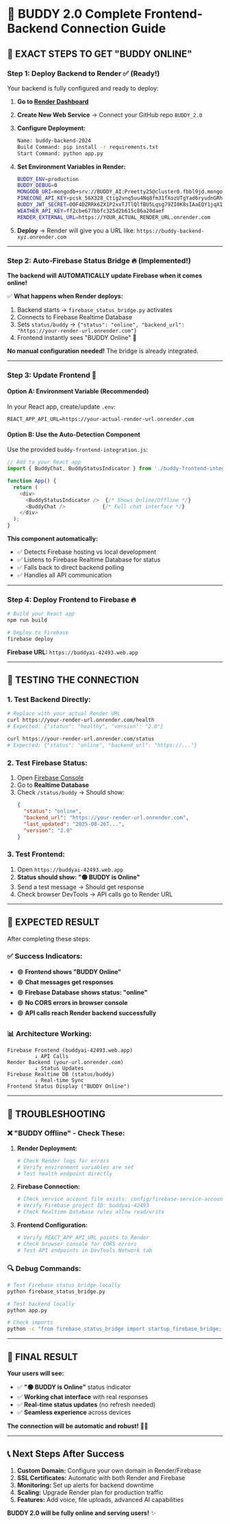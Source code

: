 # 🎯 BUDDY 2.0 Complete Frontend-Backend Connection Guide

## 🚀 **EXACT STEPS TO GET "BUDDY ONLINE"**

### **Step 1: Deploy Backend to Render** ✅ (Ready!)

Your backend is fully configured and ready to deploy:

1. **Go to [Render Dashboard](https://dashboard.render.com/)**
2. **Create New Web Service** → Connect your GitHub repo `BUDDY_2.0`
3. **Configure Deployment:**
   ```bash
   Name: buddy-backend-2024
   Build Command: pip install -r requirements.txt  
   Start Command: python app.py
   ```

4. **Set Environment Variables in Render:**
   ```bash
   BUDDY_ENV=production
   BUDDY_DEBUG=0
   MONGODB_URI=mongodb+srv://BUDDY_AI:Preetty25@cluster0.fbbl9jd.mongodb.net/?retryWrites=true&w=majority&appName=Cluster0
   PINECONE_API_KEY=pcsk_56X328_Ctig2vnq5uu4Nq8fm31fXozUTgYad6ryudnGRhH6bTmvdJTSeh3ZhFADKdFBeo6
   BUDDY_JWT_SECRET=OOF4DZRRk6ZX1P2xxTJTlQlfBU5Lqsg79ZI0K8sIAaEQY1jqX1nOi80FdtmcOdQZwRs1pn19XwdNQIWsz6wA
   WEATHER_API_KEY=ff2cbe677bbfc325d2b615c86a20daef
   RENDER_EXTERNAL_URL=https://YOUR_ACTUAL_RENDER_URL.onrender.com
   ```

5. **Deploy** → Render will give you a URL like: `https://buddy-backend-xyz.onrender.com`

---

### **Step 2: Auto-Firebase Status Bridge** 🔥 (Implemented!)

**The backend will AUTOMATICALLY update Firebase when it comes online!**

✅ **What happens when Render deploys:**
1. Backend starts → `firebase_status_bridge.py` activates
2. Connects to Firebase Realtime Database
3. Sets `status/buddy` → `{"status": "online", "backend_url": "https://your-render-url.onrender.com"}`
4. Frontend instantly sees "BUDDY Online" 🎉

**No manual configuration needed!** The bridge is already integrated.

---

### **Step 3: Update Frontend** 📱

#### **Option A: Environment Variable (Recommended)**
In your React app, create/update `.env`:
```env
REACT_APP_API_URL=https://your-actual-render-url.onrender.com
```

#### **Option B: Use the Auto-Detection Component**
Use the provided `buddy-frontend-integration.js`:

```javascript
// Add to your React app
import { BuddyChat, BuddyStatusIndicator } from './buddy-frontend-integration';

function App() {
  return (
    <div>
      <BuddyStatusIndicator />  {/* Shows Online/Offline */}
      <BuddyChat />            {/* Full chat interface */}
    </div>
  );
}
```

**This component automatically:**
- ✅ Detects Firebase hosting vs local development
- ✅ Listens to Firebase Realtime Database for status
- ✅ Falls back to direct backend polling
- ✅ Handles all API communication

---

### **Step 4: Deploy Frontend to Firebase** 🔥

```bash
# Build your React app
npm run build

# Deploy to Firebase
firebase deploy
```

**Firebase URL:** `https://buddyai-42493.web.app`

---

## 🎯 **TESTING THE CONNECTION**

### **1. Test Backend Directly:**
```bash
# Replace with your actual Render URL
curl https://your-render-url.onrender.com/health
# Expected: {"status": "healthy", "version": "2.0"}

curl https://your-render-url.onrender.com/status  
# Expected: {"status": "online", "backend_url": "https://..."}
```

### **2. Test Firebase Status:**
1. Open [Firebase Console](https://console.firebase.google.com/project/buddyai-42493/database)
2. Go to **Realtime Database**
3. Check `/status/buddy` → Should show:
   ```json
   {
     "status": "online",
     "backend_url": "https://your-render-url.onrender.com",
     "last_updated": "2025-08-26T...",
     "version": "2.0"
   }
   ```

### **3. Test Frontend:**
1. Open `https://buddyai-42493.web.app`
2. **Status should show: "🟢 BUDDY is Online"**
3. Send a test message → Should get response
4. Check browser DevTools → API calls go to Render URL

---

## 🎉 **EXPECTED RESULT**

After completing these steps:

### **✅ Success Indicators:**
- 🟢 **Frontend shows "BUDDY Online"**
- 🟢 **Chat messages get responses**
- 🟢 **Firebase Database shows status: "online"**
- 🟢 **No CORS errors in browser console**
- 🟢 **API calls reach Render backend successfully**

### **📊 Architecture Working:**
```
Firebase Frontend (buddyai-42493.web.app)
         ↓ API Calls
Render Backend (your-url.onrender.com)
         ↓ Status Updates
Firebase Realtime DB (status/buddy)
         ↓ Real-time Sync
Frontend Status Display ("BUDDY Online")
```

---

## 🔧 **TROUBLESHOOTING**

### **❌ "BUDDY Offline" - Check These:**

1. **Render Deployment:**
   ```bash
   # Check Render logs for errors
   # Verify environment variables are set
   # Test health endpoint directly
   ```

2. **Firebase Connection:**
   ```bash
   # Check service account file exists: config/firebase-service-account.json
   # Verify Firebase project ID: buddyai-42493
   # Check Realtime Database rules allow read/write
   ```

3. **Frontend Configuration:**
   ```bash
   # Verify REACT_APP_API_URL points to Render
   # Check browser console for CORS errors
   # Test API endpoints in DevTools Network tab
   ```

### **🔍 Debug Commands:**

```bash
# Test Firebase status bridge locally
python firebase_status_bridge.py

# Test backend locally
python app.py

# Check imports
python -c "from firebase_status_bridge import startup_firebase_bridge; print('OK')"
```

---

## 🎊 **FINAL RESULT**

**Your users will see:**
- ✅ **"🟢 BUDDY is Online"** status indicator
- ✅ **Working chat interface** with real responses
- ✅ **Real-time status updates** (no refresh needed)
- ✅ **Seamless experience** across devices

**The connection will be automatic and robust!** 🚀🤖

---

## 📞 **Next Steps After Success**

1. **Custom Domain:** Configure your own domain in Render/Firebase
2. **SSL Certificates:** Automatic with both Render and Firebase
3. **Monitoring:** Set up alerts for backend downtime
4. **Scaling:** Upgrade Render plan for production traffic
5. **Features:** Add voice, file uploads, advanced AI capabilities

**BUDDY 2.0 will be fully online and serving users!** ✨
